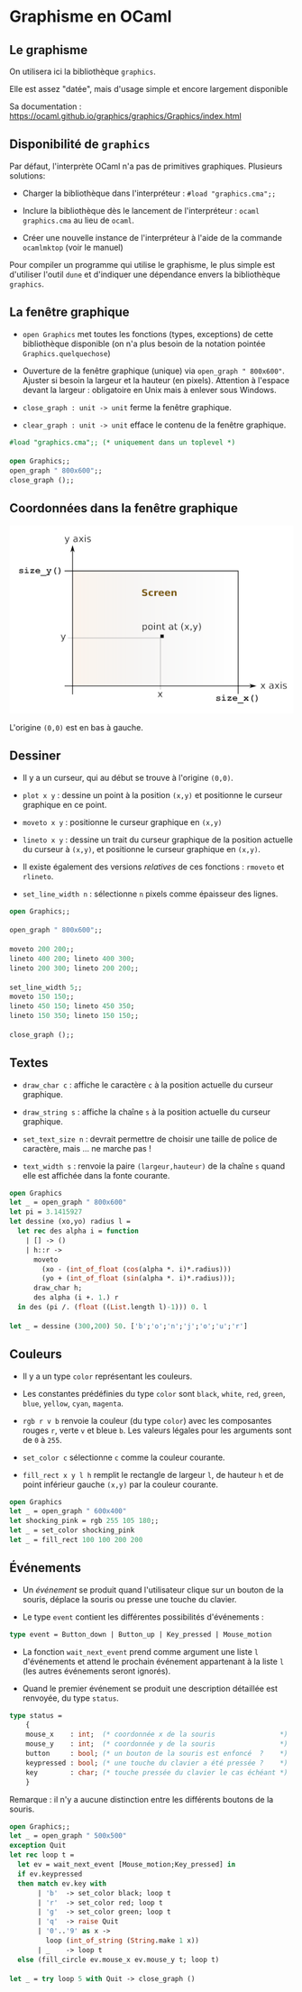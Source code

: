 Graphisme en OCaml
==================

## Le graphisme

On utilisera ici la bibliothèque `graphics`.

Elle est assez "datée", mais d'usage simple et encore largement disponible

Sa documentation : <https://ocaml.github.io/graphics/graphics/Graphics/index.html>

## Disponibilité de `graphics`

Par défaut, l'interprète OCaml n'a pas de primitives graphiques. Plusieurs solutions:

 - Charger la bibliothèque dans l'interpréteur : `#load "graphics.cma";;`

 - Inclure la bibliothèque dès le lancement de l'interpréteur : `ocaml graphics.cma` au lieu de `ocaml`.

 - Créer une nouvelle instance de l'interpréteur à l'aide de la commande `ocamlmktop` (voir le manuel)

Pour compiler un programme qui utilise le graphisme, le plus simple est d'utiliser l'outil `dune` et d'indiquer une dépendance envers la bibliothèque `graphics`.

## La fenêtre graphique

- `open Graphics` met toutes les fonctions (types, exceptions) de cette bibliothèque disponible (on n'a plus besoin de la notation pointée `Graphics.quelquechose`)

- Ouverture de la fenêtre graphique (unique) via `open_graph " 800x600"`. Ajuster si besoin la largeur et la hauteur (en pixels).
  Attention à l'espace devant la largeur : obligatoire en Unix mais à enlever sous Windows.

- `close_graph : unit -> unit` ferme la fenêtre graphique.

- `clear_graph : unit -> unit` efface le contenu de la fenêtre graphique.

```ocaml
#load "graphics.cma";; (* uniquement dans un toplevel *)

open Graphics;;
open_graph " 800x600";;
close_graph ();;
```

## Coordonnées dans la fenêtre graphique

![coordonnees](https://github.com/ocaml/graphics/raw/master/libgraph.png)

L'origine `(0,0)` est en bas à gauche.

## Dessiner

- Il y a un curseur, qui au début se trouve à l'origine `(0,0)`.

- `plot x y` : dessine un point à la position `(x,y)` et positionne le curseur graphique en ce point.

- `moveto x y` : positionne le curseur graphique en `(x,y)`

- `lineto x y` : dessine un trait du curseur graphique de la position actuelle du curseur à `(x,y)`, et positionne le curseur graphique en `(x,y)`.

- Il existe également des versions *relatives* de ces fonctions : `rmoveto` et `rlineto`.

- `set_line_width n` : sélectionne `n` pixels comme épaisseur des lignes.

```ocaml
open Graphics;;

open_graph " 800x600";;

moveto 200 200;;
lineto 400 200; lineto 400 300;
lineto 200 300; lineto 200 200;;

set_line_width 5;;
moveto 150 150;;
lineto 450 150; lineto 450 350;
lineto 150 350; lineto 150 150;;

close_graph ();;
```

## Textes

- `draw_char c` : affiche le caractère `c` à la position actuelle du curseur graphique.

- `draw_string s` : affiche la chaîne `s` à la position actuelle du curseur graphique.

- `set_text_size n` : devrait permettre de choisir une taille de police de caractère, mais ... ne marche pas !

- `text_width s` : renvoie la paire `(largeur,hauteur)` de la chaîne `s` quand elle est affichée dans la fonte courante.

```ocaml
open Graphics
let _ = open_graph " 800x600"
let pi = 3.1415927
let dessine (xo,yo) radius l =
  let rec des alpha i = function
    | [] -> ()
    | h::r ->
      moveto
        (xo - (int_of_float (cos(alpha *. i)*.radius)))
        (yo + (int_of_float (sin(alpha *. i)*.radius)));
      draw_char h;
      des alpha (i +. 1.) r
  in des (pi /. (float ((List.length l)-1))) 0. l

let _ = dessine (300,200) 50. ['b';'o';'n';'j';'o';'u';'r']
```

## Couleurs

- Il y a un type `color` représentant les couleurs.

- Les constantes prédéfinies du type `color` sont `black`, `white`, `red`, `green`, `blue`, `yellow`, `cyan`, `magenta`.

- `rgb r v b` renvoie la couleur (du type `color`) avec les composantes rouges `r`, verte `v` et bleue `b`. Les valeurs légales pour les arguments sont de `0` à `255`.

- `set_color c` sélectionne `c` comme la couleur courante.

- `fill_rect x y l h` remplit le rectangle de largeur `l`, de hauteur `h` et de point inférieur gauche `(x,y)` par la couleur courante.

```ocaml
open Graphics
let _ = open_graph " 600x400"
let shocking_pink = rgb 255 105 180;;
let _ = set_color shocking_pink
let _ = fill_rect 100 100 200 200
```

## Événements

- Un *événement* se produit quand l'utilisateur clique sur un bouton de la souris, déplace la souris ou presse une touche du clavier.

- Le type `event` contient les différentes possibilités d'événements :

```ocaml
type event = Button_down | Button_up | Key_pressed | Mouse_motion
```
- La fonction `wait_next_event` prend comme argument une liste `l` d'événements et attend le prochain événement appartenant à la liste `l` (les autres événements seront ignorés).

- Quand le premier événement se produit une description détaillée est renvoyée, du type `status`.

```ocaml
type status =
    { 
    mouse_x    : int;  (* coordonnée x de la souris                *)
    mouse_y    : int;  (* coordonnée y de la souris                *)
    button     : bool; (* un bouton de la souris est enfoncé  ?    *)
    keypressed : bool; (* une touche du clavier a été pressée ?    *)
    key        : char; (* touche pressée du clavier le cas échéant *)
    }
```

Remarque : il n'y a aucune distinction entre les différents boutons de la souris.

```ocaml
open Graphics;;
let _ = open_graph " 500x500"
exception Quit
let rec loop t =
  let ev = wait_next_event [Mouse_motion;Key_pressed] in
  if ev.keypressed
  then match ev.key with
       | 'b'  -> set_color black; loop t
       | 'r'  -> set_color red; loop t
       | 'g'  -> set_color green; loop t
       | 'q'  -> raise Quit
       | '0'..'9' as x ->
         loop (int_of_string (String.make 1 x))
       | _    -> loop t
  else (fill_circle ev.mouse_x ev.mouse_y t; loop t)

let _ = try loop 5 with Quit -> close_graph ()
```
